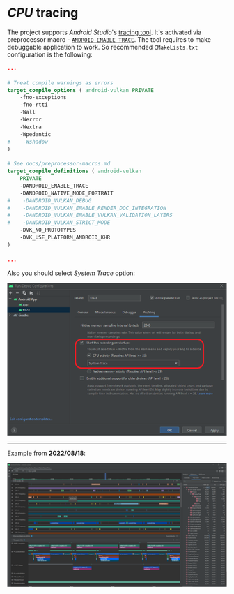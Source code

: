 # _CPU_ tracing

The project supports _Android Studio_'s [tracing tool](https://developer.android.com/topic/performance/tracing). It's activated via preprocessor macro - [`ANDROID_ENABLE_TRACE`](preprocessor-macros.md#macro-android-enable-trace). The tool requires to make debuggable application to work. So recommended `CMakeLists.txt` configuration is the following:

```cmake
...

# Treat compile warnings as errors
target_compile_options ( android-vulkan PRIVATE
    -fno-exceptions
    -fno-rtti
    -Wall
    -Werror
    -Wextra
    -Wpedantic
#    -Wshadow
)

# See docs/preprocessor-macros.md
target_compile_definitions ( android-vulkan
    PRIVATE
    -DANDROID_ENABLE_TRACE
    -DANDROID_NATIVE_MODE_PORTRAIT
#    -DANDROID_VULKAN_DEBUG
#    -DANDROID_VULKAN_ENABLE_RENDER_DOC_INTEGRATION
#    -DANDROID_VULKAN_ENABLE_VULKAN_VALIDATION_LAYERS
#    -DANDROID_VULKAN_STRICT_MODE
    -DVK_NO_PROTOTYPES
    -DVK_USE_PLATFORM_ANDROID_KHR
)

...
```

Also you should select _System Trace_ option:

<img src="./images/tracing-settings.png"/>

---

Example from **2022/08/18**:

<img src="./images/tracing-preview.png"/>

